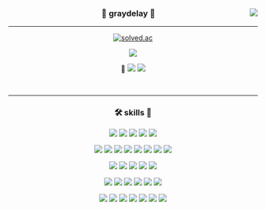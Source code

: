 <div align="center">
  
  <img align="right" src="https://github-readme-stats.vercel.app/api/top-langs/?username=graydelay&exclude_repo=Computer-Science-Engineering,clone-web-scrapper&hide=Procfile&layout=compact&langs_count=8"/>
  
  ### 🎯 graydelay 📸
  
  -----
  
  <a href="https://github.com/graydelay"><img alt="solved.ac" src="https://hits.seeyoufarm.com/api/count/incr/badge.svg?url=https%3A%2F%2Fgithub.com%2Fgraydelay&count_bg=%23000000&title_bg=%23000000&icon=github.svg&icon_color=%23E7E7E7&title=github&edge_flat=false)"/></a>
 
  <a href="https://velog.io/@graydelay"><img src="https://img.shields.io/badge/graydelay.log-3DDC84?style=flat-square&logo=Velog&logoColor=white"/></a> <!--  <a href=""><img src="https://img.shields.io/badge/PROJECT & STUDY-ffffff?style=flat-square&logo=notion&logoColor=black"/></a> -->

  📝 <a><img src="https://img.shields.io/badge/Spring Security-6DB33F?style=square&logo=Spring Security&logoColor=white"/></a> <a><img src="https://img.shields.io/badge/NestJS-E0234E?style=square&logo=NestJS&logoColor=white"/></a>
  
  <br> 
</div>

-----

<div align="center">
  
  ### 🛠 skills 🔧
  
  <img src="https://img.shields.io/badge/Java-B07219?style=square&logo=Java&logoColor=white"/> <img src="https://img.shields.io/badge/JavaScript-F7DF1E?style=square&logo=JavaScript&logoColor=black"/> <img src="https://img.shields.io/badge/TypeScript-3178C6?style=square&logo=TypeScript&logoColor=white"/> <img src="https://img.shields.io/badge/HTML5-E34F26?style=square&logo=HTML5&logoColor=white"/> <img src="https://img.shields.io/badge/CSS3-1572B6?style=square&logo=CSS3&logoColor=white"/>
    
  <img src="https://img.shields.io/badge/Spring-6DB33F?style=square&logo=Spring&logoColor=white"/> <img src="https://img.shields.io/badge/Spring Boot-6DB33F?style=square&logo=Spring Boot&logoColor=white"/> <img src="https://img.shields.io/badge/Gradle-02303A?style=square&logo=Gradle&logoColor=white"/> <img src="https://img.shields.io/badge/Jquery-0769AD?style=square&logo=jquery&logoColor=white"/> <img src="https://img.shields.io/badge/Gulp-CF4647?style=square&logo=Gulp&logoColor=white"/> <img src="https://img.shields.io/badge/Jest-C21325?style=square&logo=Jest&logoColor=white"/> <img src="https://img.shields.io/badge/Puppeteer-40B5A4?style=square&logo=Puppeteer&logoColor=white"/> <img src="https://img.shields.io/badge/Handlebars.js-F0772B?style=square&logo=Handlebars.js&logoColor=white"/>
  
  <img src="https://img.shields.io/badge/Oracle-F80000?style=square&logo=Oracle&logoColor=white"/> <img src="https://img.shields.io/badge/mysql-4479A1?style=square&logo=mysql&logoColor=white"/> <img src="https://img.shields.io/badge/Apache Tomcat-F8DC75?style=square&logo=Apache Tomcat&logoColor=black"/> <img src="https://img.shields.io/badge/macOS-000000?style=square&logo=macOS&logoColor=white"/> <img src="https://img.shields.io/badge/Windows-0078D6?style=square&logo=Windows&logoColor=white"/> 
  
  <img src="https://img.shields.io/badge/Visual Studio Code-007ACC?style=square&logo=Visual Studio Code&logoColor=white"/> <img src="https://img.shields.io/badge/IntelliJ IDEA-000000?style=square&logo=IntelliJ IDEA&logoColor=white"/> <img src="https://img.shields.io/badge/Eclipse IDE-2C2255?style=square&logo=Eclipse IDE&logoColor=white"/> <img src="https://img.shields.io/badge/Slack-4A154B?style=square&logo=Slack&logoColor=white"/> <img src="https://img.shields.io/badge/Microsoft Teams-6264A7?style=square&logo=Microsoft Teams&logoColor=white"/> <img src="https://img.shields.io/badge/Notion-000000?style=square&logo=Notion&logoColor=white"/> 
  
  <img src="https://img.shields.io/badge/Node.js-339933?style=square&logo=Node.js&logoColor=white"/> <img src="https://img.shields.io/badge/npm-CB3837?style=square&logo=npm&logoColor=white"/> <img src="https://img.shields.io/badge/yarn-2C8EBB?style=square&logo=yarn&logoColor=white"/> <img src="https://img.shields.io/badge/Webpack-8DD6F9?style=square&logo=Webpack&logoColor=black"/> <img src="https://img.shields.io/badge/Git-F05032?style=square&logo=Git&logoColor=white"/> <img src="https://img.shields.io/badge/Gitlab-FCA121?style=square&logo=Gitlab&logoColor=white"/> <img src="https://img.shields.io/badge/Github-181717?style=square&logo=Github&logoColor=white"/> 

</div>


<!---
- 👋 Hi, I’m @graydelay
- 👀 I’m interested in ...
- 🌱 I’m currently learning ...
- 💞️ I’m looking to collaborate on ...
- 📫 How to reach me ...

graydelay/graydelay is a ✨ special ✨ repository because its `README.md` (this file) appears on your GitHub profile.
You can click the Preview link to take a look at your changes.
--->

